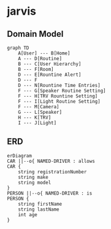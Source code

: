 # jarvis

## Domain Model
```mermaid
graph TD
    A[User] --- B[Home]
    A --- D[Routine]
    B --- C[User Hierarchy]
    B --- F[Room]
    D --- E[Rountine Alert]
    D --- F
    D --- N[Rountine Time Entries]
    F --- G[Speaker Routine Setting]
    F --- H[TRV Rountine Setting]
    F --- I[Light Routine Setting]
    F --- M[Camera]
    G --- L[Speaker]
    H --- K[TRV]
    I --- J[Light]
```


  ## ERD
    erDiagram
    CAR ||--o{ NAMED-DRIVER : allows
    CAR {
        string registrationNumber
        string make
        string model
    }
    PERSON ||--o{ NAMED-DRIVER : is
    PERSON {
        string firstName
        string lastName
        int age
    }
